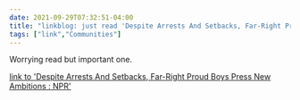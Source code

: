 ```yaml
---
date: 2021-09-29T07:32:51-04:00
title: "linkblog: just read 'Despite Arrests And Setbacks, Far-Right Proud Boys Press New Ambitions : NPR'"
tags: ["link","Communities"]
---
```

Worrying read but important one.
 
[link to 'Despite Arrests And Setbacks, Far-Right Proud Boys Press New Ambitions : NPR'](https://www.npr.org/2021/09/29/1041121327/despite-arrests-and-setbacks-far-right-proud-boys-press-new-ambitions)
